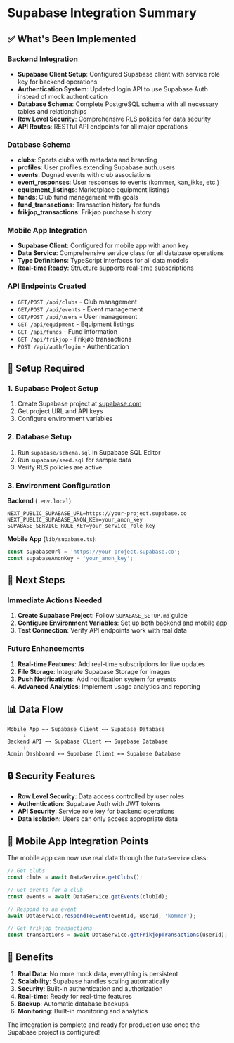 # Supabase Integration Summary

## ✅ What's Been Implemented

### Backend Integration
- **Supabase Client Setup**: Configured Supabase client with service role key for backend operations
- **Authentication System**: Updated login API to use Supabase Auth instead of mock authentication
- **Database Schema**: Complete PostgreSQL schema with all necessary tables and relationships
- **Row Level Security**: Comprehensive RLS policies for data security
- **API Routes**: RESTful API endpoints for all major operations

### Database Schema
- **clubs**: Sports clubs with metadata and branding
- **profiles**: User profiles extending Supabase auth.users
- **events**: Dugnad events with club associations
- **event_responses**: User responses to events (kommer, kan_ikke, etc.)
- **equipment_listings**: Marketplace equipment listings
- **funds**: Club fund management with goals
- **fund_transactions**: Transaction history for funds
- **frikjop_transactions**: Frikjøp purchase history

### Mobile App Integration
- **Supabase Client**: Configured for mobile app with anon key
- **Data Service**: Comprehensive service class for all database operations
- **Type Definitions**: TypeScript interfaces for all data models
- **Real-time Ready**: Structure supports real-time subscriptions

### API Endpoints Created
- `GET/POST /api/clubs` - Club management
- `GET/POST /api/events` - Event management  
- `GET/POST /api/users` - User management
- `GET /api/equipment` - Equipment listings
- `GET /api/funds` - Fund information
- `GET /api/frikjop` - Frikjøp transactions
- `POST /api/auth/login` - Authentication

## 🔧 Setup Required

### 1. Supabase Project Setup
1. Create Supabase project at [supabase.com](https://supabase.com)
2. Get project URL and API keys
3. Configure environment variables

### 2. Database Setup
1. Run `supabase/schema.sql` in Supabase SQL Editor
2. Run `supabase/seed.sql` for sample data
3. Verify RLS policies are active

### 3. Environment Configuration
**Backend** (`.env.local`):
```env
NEXT_PUBLIC_SUPABASE_URL=https://your-project.supabase.co
NEXT_PUBLIC_SUPABASE_ANON_KEY=your_anon_key
SUPABASE_SERVICE_ROLE_KEY=your_service_role_key
```

**Mobile App** (`lib/supabase.ts`):
```typescript
const supabaseUrl = 'https://your-project.supabase.co';
const supabaseAnonKey = 'your_anon_key';
```

## 🚀 Next Steps

### Immediate Actions Needed
1. **Create Supabase Project**: Follow `SUPABASE_SETUP.md` guide
2. **Configure Environment Variables**: Set up both backend and mobile app
3. **Test Connection**: Verify API endpoints work with real data

### Future Enhancements
1. **Real-time Features**: Add real-time subscriptions for live updates
2. **File Storage**: Integrate Supabase Storage for images
3. **Push Notifications**: Add notification system for events
4. **Advanced Analytics**: Implement usage analytics and reporting

## 📊 Data Flow

```
Mobile App ←→ Supabase Client ←→ Supabase Database
     ↓
Backend API ←→ Supabase Client ←→ Supabase Database
     ↓
Admin Dashboard ←→ Supabase Client ←→ Supabase Database
```

## 🔒 Security Features

- **Row Level Security**: Data access controlled by user roles
- **Authentication**: Supabase Auth with JWT tokens
- **API Security**: Service role key for backend operations
- **Data Isolation**: Users can only access appropriate data

## 📱 Mobile App Integration Points

The mobile app can now use real data through the `DataService` class:

```typescript
// Get clubs
const clubs = await DataService.getClubs();

// Get events for a club
const events = await DataService.getEvents(clubId);

// Respond to an event
await DataService.respondToEvent(eventId, userId, 'kommer');

// Get frikjop transactions
const transactions = await DataService.getFrikjopTransactions(userId);
```

## 🎯 Benefits

1. **Real Data**: No more mock data, everything is persistent
2. **Scalability**: Supabase handles scaling automatically
3. **Security**: Built-in authentication and authorization
4. **Real-time**: Ready for real-time features
5. **Backup**: Automatic database backups
6. **Monitoring**: Built-in monitoring and analytics

The integration is complete and ready for production use once the Supabase project is configured!
